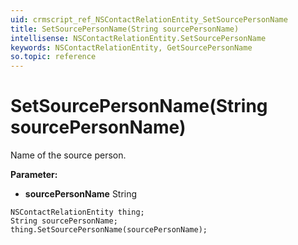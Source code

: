 ```yaml
---
uid: crmscript_ref_NSContactRelationEntity_SetSourcePersonName
title: SetSourcePersonName(String sourcePersonName)
intellisense: NSContactRelationEntity.SetSourcePersonName
keywords: NSContactRelationEntity, GetSourcePersonName
so.topic: reference
---
```


# SetSourcePersonName(String sourcePersonName)

Name of the source person.

**Parameter:** 
 - **sourcePersonName** String

```crmscript
NSContactRelationEntity thing;
String sourcePersonName;
thing.SetSourcePersonName(sourcePersonName);
```


